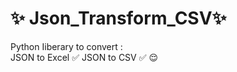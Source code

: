 # ✨ Json_Transform_CSV✨ 
Python Iiberary to convert :  
    JSON to Excel ✅
    JSON to CSV ✅ 
    😌
